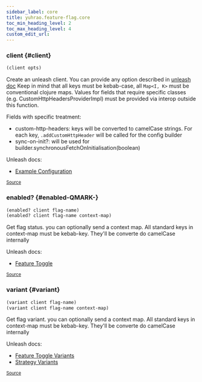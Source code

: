 ```yaml
---
sidebar_label: core
title: yuhrao.feature-flag.core
toc_min_heading_level: 2
toc_max_heading_level: 4
custom_edit_url:
---
```






### client {#client}
``` clojure
(client opts)
```


Create an unleash client. You can provide any option described in [unleash doc](https://docs.getunleash.io/reference/sdks/java#configuration-options)
  Keep in mind that all keys must be kebab-case, all `Map<I, K>` must be conventional clojure maps. Values for fields that require specific classes (e.g. CustomHttpHeadersProviderImpl)
  must be provided via interop outside this function.

  Fields with specific treatment:
  - custom-http-headers: keys will be converted to camelCase strings. For each key, `.addCustomHttpHeader` will be called for the config builder
  - sync-on-init?: will be used for builder.synchronousFetchOnInitialisation(boolean)

  Unleash docs:
  - [Example Configuration](https://docs.getunleash.io/reference/sdks/java#example-configurations)
<p><sub><a href="https://github.com/yuhrao/big-bang/blob/main//src/yuhrao/feature_flag/core.clj#L6-L18">Source</a></sub></p>

### enabled? {#enabled-QMARK-}
``` clojure
(enabled? client flag-name)
(enabled? client flag-name context-map)
```


Get flag status. you can optionally send a context map.
  All standard keys in context-map must be kebab-key. They'll be converte do camelCase internally

  Unleash docs:
  - [Feature Toggle](https://docs.getunleash.io/reference/feature-toggles)
<p><sub><a href="https://github.com/yuhrao/big-bang/blob/main//src/yuhrao/feature_flag/core.clj#L20-L29">Source</a></sub></p>

### variant {#variant}
``` clojure
(variant client flag-name)
(variant client flag-name context-map)
```


Get flag variant. you can optionally send a context map.
  All standard keys in context-map must be kebab-key. They'll be converte do camelCase internally

  Unleash docs:
  - [Feature Toggle Variants](https://docs.getunleash.io/reference/feature-toggle-variants)
  - [Strategy Variants](https://docs.getunleash.io/reference/strategy-variants)
<p><sub><a href="https://github.com/yuhrao/big-bang/blob/main//src/yuhrao/feature_flag/core.clj#L31-L41">Source</a></sub></p>
